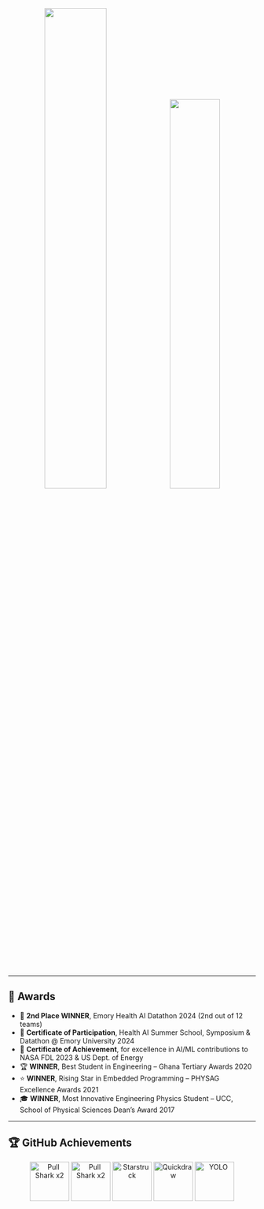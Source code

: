 <div align="center">

<!-- GitHub Stats -->
<img width="50%" src="https://github-readme-stats.vercel.app/api?username=DAVIDNYARKO123&count_private=true&show_icons=true&include_all_commits=false&hide_border=true&hide_title=true" />

<!-- GitHub Streak -->
<img width="45%" src="https://github-readme-streak-stats.herokuapp.com/?user=DAVIDNYARKO123&hide_border=true" />

</div>

---

## 🏅 Awards

- 🥈 **2nd Place WINNER**, Emory Health AI Datathon 2024 (2nd out of 12 teams)  
- 📜 **Certificate of Participation**, Health AI Summer School, Symposium & Datathon @ Emory University 2024  
- 🏅 **Certificate of Achievement**, for excellence in AI/ML contributions to NASA FDL 2023 & US Dept. of Energy  
- 🏆 **WINNER**, Best Student in Engineering – Ghana Tertiary Awards 2020  
- ⭐ **WINNER**, Rising Star in Embedded Programming – PHYSAG Excellence Awards 2021  
- 🎓 **WINNER**, Most Innovative Engineering Physics Student – UCC, School of Physical Sciences Dean’s Award 2017  

---

## 🏆 GitHub Achievements

<p align="center">
  <img src="https://github.githubassets.com/images/modules/profile/achievements/pull-shark-default.png" width="80" title="Pull Shark x2"/>
  <img src="https://github.githubassets.com/images/modules/profile/achievements/pull-shark-default.png" width="80" title="Pull Shark x2"/>
  <img src="https://github.githubassets.com/images/modules/profile/achievements/starstruck-default.png" width="80" title="Starstruck"/>
  <img src="https://github.githubassets.com/images/modules/profile/achievements/quickdraw-default.png" width="80" title="Quickdraw"/>
  <img src="https://github.githubassets.com/images/modules/profile/achievements/yolo-default.png" width="80" title="YOLO"/>
</p>
